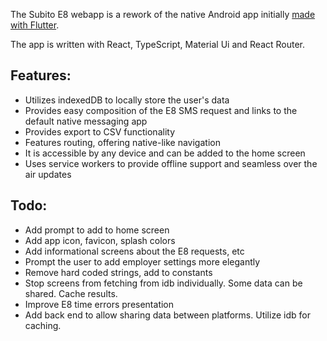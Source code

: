 The Subito E8 webapp is a rework of the native Android app initially [made with Flutter](https://github.com/AlexLig/ergani_e8_mobile).

The app is written with React, TypeScript, Material Ui and React Router.

## Features:
- Utilizes indexedDB to locally store the user's data
- Provides easy composition of the E8 SMS request and links to the default native messaging app
- Provides export to CSV functionality
- Features routing, offering native-like navigation
- It is accessible by any device and can be added to the home screen
- Uses service workers to provide offline support and seamless over the air updates

## Todo:
- Add prompt to add to home screen
- Add app icon, favicon, splash colors
- Add informational screens about the E8 requests, etc
- Prompt the user to add employer settings more elegantly
- Remove hard coded strings, add to constants
- Stop screens from fetching from idb individually. Some data can be shared. Cache results.
- Improve E8 time errors presentation
- Add back end to allow sharing data between platforms. Utilize idb for caching.

